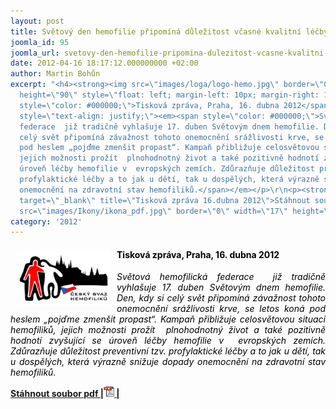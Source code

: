 ```yaml
---
layout: post
title: Světový den hemofilie připomíná důležitost včasné kvalitní léčby
joomla_id: 95
joomla_url: svetovy-den-hemofilie-pripomina-dulezitost-vcasne-kvalitni-lecby
date: 2012-04-16 18:17:12.000000000 +02:00
author: Martin Bohůn
excerpt: "<h4><strong><img src=\"images/loga/logo-hemo.jpg\" border=\"0\" width=\"150\"
  height=\"90\" style=\"float: left; margin-left: 10px; margin-right: 10px;\" /></strong><span
  style=\"color: #000000;\">Tisková zpráva, Praha, 16. dubna 2012</span></h4>\r\n<p
  style=\"text-align: justify;\"><em><span style=\"color: #000000;\">Světová hemofilická
  federace  již tradičně vyhlašuje 17. duben Světovým dnem hemofilie. Den, kdy si
  celý svět připomíná závažnost tohoto onemocnění srážlivosti krve, se letos koná
  pod heslem „pojďme zmenšit propast“. Kampaň přibližuje celosvětovou situaci hemofiliků,
  jejich možnosti prožít  plnohodnotný život a také pozitivně hodnotí zvyšující se
  úroveň léčby hemofilie v  evropských zemích. Zdůrazňuje důležitost preventivní tzv.
  profylaktické léčby a to jak u dětí, tak u dospělých, která výrazně snižuje dopady
  onemocnění na zdravotní stav hemofiliků.</span></em></p>\r\n<p><strong><a href=\"images/dokumenty-pdf-doc/tiskova_zprava_16_4_2012.pdf\"
  target=\"_blank\" title=\"Tisková zpráva 16.dubna 2012\">Stáhnout soubor pdf |<img
  src=\"images/Ikony/ikona_pdf.jpg\" border=\"0\" width=\"17\" height=\"17\" /> |</a></strong></p>"
category: '2012'
---
```

<h4><strong><img src="images/loga/logo-hemo.jpg" border="0" width="150" height="90" style="float: left; margin-left: 10px; margin-right: 10px;" /></strong><span style="color: #000000;">Tisková zpráva, Praha, 16. dubna 2012</span></h4>

<p style="text-align: justify;"><em><span style="color: #000000;">Světová hemofilická federace  již tradičně vyhlašuje 17. duben Světovým dnem hemofilie. Den, kdy si celý svět připomíná závažnost tohoto onemocnění srážlivosti krve, se letos koná pod heslem „pojďme zmenšit propast“. Kampaň přibližuje celosvětovou situaci hemofiliků, jejich možnosti prožít  plnohodnotný život a také pozitivně hodnotí zvyšující se úroveň léčby hemofilie v  evropských zemích. Zdůrazňuje důležitost preventivní tzv. profylaktické léčby a to jak u dětí, tak u dospělých, která výrazně snižuje dopady onemocnění na zdravotní stav hemofiliků.</span></em></p>

<p><strong><a href="images/dokumenty-pdf-doc/tiskova_zprava_16_4_2012.pdf" target="_blank" title="Tisková zpráva 16.dubna 2012">Stáhnout soubor pdf |<img src="images/Ikony/ikona_pdf.jpg" border="0" width="17" height="17" /> |</a></strong></p>
